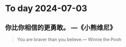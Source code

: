 
# To day 2024-07-03


## 你比你相信的更勇敢。 —《小熊维尼》
> You are braver than you believe.— Winnie the Pooh

    
